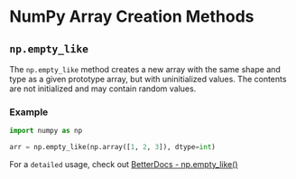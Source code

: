 # NumPy Array Creation Methods

## `np.empty_like`

The `np.empty_like` method creates a new array with the same shape and type as a given prototype array, but with uninitialized values. The contents are not initialized and may contain random values.

### Example

```python
import numpy as np

arr = np.empty_like(np.array([1, 2, 3]), dtype=int)
```

For a `detailed` usage, check out [BetterDocs - np.empty_like()](https://betterdocs.tech/python/libs/numpy/stable/creation/empty_like)